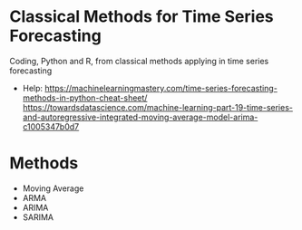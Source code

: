 # Classical Methods for Time Series Forecasting
Coding, Python and R, from classical methods applying in time series forecasting

- Help: https://machinelearningmastery.com/time-series-forecasting-methods-in-python-cheat-sheet/
        https://towardsdatascience.com/machine-learning-part-19-time-series-and-autoregressive-integrated-moving-average-model-arima-c1005347b0d7

# Methods

- Moving Average
- ARMA
- ARIMA
- SARIMA

